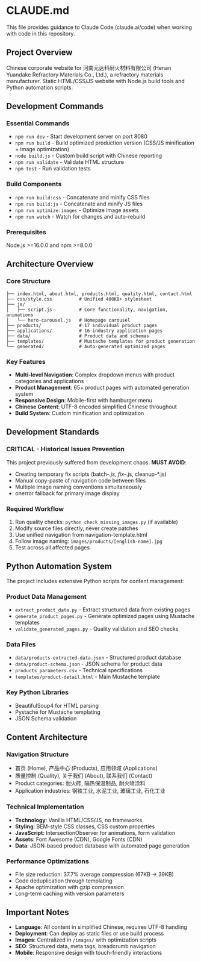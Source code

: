 # CLAUDE.md

This file provides guidance to Claude Code (claude.ai/code) when working with code in this repository.

## Project Overview

Chinese corporate website for 河南元达科耐火材料有限公司 (Henan Yuandake Refractory Materials Co., Ltd.), a refractory materials manufacturer. Static HTML/CSS/JS website with Node.js build tools and Python automation scripts.

## Development Commands

### Essential Commands
- `npm run dev` - Start development server on port 8080
- `npm run build` - Build optimized production version (CSS/JS minification + image optimization)
- `node build.js` - Custom build script with Chinese reporting
- `npm run validate` - Validate HTML structure
- `npm test` - Run validation tests

### Build Components
- `npm run build:css` - Concatenate and minify CSS files
- `npm run build:js` - Concatenate and minify JS files
- `npm run optimize:images` - Optimize image assets
- `npm run watch` - Watch for changes and auto-rebuild

### Prerequisites
Node.js >=16.0.0 and npm >=8.0.0

## Architecture Overview

### Core Structure
```
├── index.html, about.html, products.html, quality.html, contact.html
├── css/style.css          # Unified 400KB+ stylesheet
├── js/
│   ├── script.js          # Core functionality, navigation, animations
│   └── hero-carousel.js   # Homepage carousel
├── products/              # 17 individual product pages
├── applications/          # 16 industry application pages
├── data/                  # Product data and schemas
├── templates/             # Mustache templates for product generation
└── generated/             # Auto-generated optimized pages
```

### Key Features
- **Multi-level Navigation**: Complex dropdown menus with product categories and applications
- **Product Management**: 65+ product pages with automated generation system
- **Responsive Design**: Mobile-first with hamburger menu
- **Chinese Content**: UTF-8 encoded simplified Chinese throughout
- **Build System**: Custom minification and optimization

## Development Standards

### CRITICAL - Historical Issues Prevention
This project previously suffered from development chaos. **MUST AVOID**:
- Creating temporary fix scripts (batch-*.js, fix-*.js, cleanup-*.js)
- Manual copy-paste of navigation code between files
- Multiple image naming conventions simultaneously
- onerror fallback for primary image display

### Required Workflow
1. Run quality checks: `python check_missing_images.py` (if available)
2. Modify source files directly, never create patches
3. Use unified navigation from navigation-template.html
4. Follow image naming: `images/products/[english-name].jpg`
5. Test across all affected pages

## Python Automation System

The project includes extensive Python scripts for content management:

### Product Data Management
- `extract_product_data.py` - Extract structured data from existing pages
- `generate_product_pages.py` - Generate optimized pages using Mustache templates
- `validate_generated_pages.py` - Quality validation and SEO checks

### Data Files
- `data/products-extracted-data.json` - Structured product database
- `data/product-schema.json` - JSON schema for product data
- `products_parameters.csv` - Technical specifications
- `templates/product-detail.html` - Main Mustache template

### Key Python Libraries
- BeautifulSoup4 for HTML parsing
- Pystache for Mustache templating
- JSON Schema validation

## Content Architecture

### Navigation Structure
- 首页 (Home), 产品中心 (Products), 应用领域 (Applications)
- 质量控制 (Quality), 关于我们 (About), 联系我们 (Contact)
- Product categories: 耐火砖, 隔热保温制品, 耐火喷涂料
- Application industries: 钢铁工业, 水泥工业, 玻璃工业, 石化工业

### Technical Implementation
- **Technology**: Vanilla HTML/CSS/JS, no frameworks
- **Styling**: BEM-style CSS classes, CSS custom properties
- **JavaScript**: IntersectionObserver for animations, form validation
- **Assets**: Font Awesome (CDN), Google Fonts (CDN)
- **Data**: JSON-based product database with automated page generation

### Performance Optimizations
- File size reduction: 37.7% average compression (67KB → 39KB)
- Code deduplication through templating
- Apache optimization with gzip compression
- Long-term caching with version parameters

## Important Notes

- **Language**: All content in simplified Chinese, requires UTF-8 handling
- **Deployment**: Can deploy as static files or use build process
- **Images**: Centralized in `/images/` with optimization scripts
- **SEO**: Structured data, meta tags, breadcrumb navigation
- **Mobile**: Responsive design with touch-friendly interactions